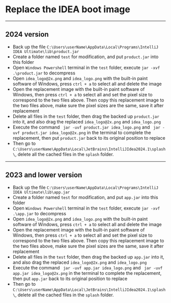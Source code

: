 # Replace the IDEA boot image

****

## 2024 version

- Back up the file `C:\Users\userName\AppData\Local\Programs\IntelliJ IDEA Ultimate\lib\product.jar`
- Create a folder named `test` for modification, and put `product.jar` into this folder
- Open `Windows Powershell` terminal in the `test` folder, execute `jar -xvf .\product.jar` to decompress
- Open `idea_logo@2x.png` and `idea_logo.png` with the built-in paint software of Windows, press `ctrl + a` to select all and delete the image
- Open the replacement image with the built-in paint software of Windows, then press `ctrl + a` to select all and set the pixel size to correspond to the two files above. Then copy this replacement image to the two files above, make sure the pixel sizes are the same, save it after replacement
- Delete all files in the `test` folder, then drag the backed up `product.jar` into it, and also drag the replaced `idea_logo@2x.png` and `idea_logo.png`
- Execute the command ` jar -uvf product.jar idea_logo.png` and ` jar -uvf product.jar idea_logo@2x.png` in the terminal to complete the replacement, then put `product.jar` back to its original position to replace
- Then go to `C:\Users\userName\AppData\Local\JetBrains\IntelliJIdea2024.1\splash\`, delete all the cached files in the `splash` folder.

****

## 2023 and lower version

- Back up the file `C:\Users\userName\AppData\Local\Programs\IntelliJ IDEA Ultimate\lib\app.jar`
- Create a folder named `test` for modification, and put `app.jar` into this folder
- Open `Windows Powershell` terminal in the `test` folder, execute `jar -xvf .\app.jar` to decompress
- Open `idea_logo@2x.png` and `idea_logo.png` with the built-in paint software of Windows, press `ctrl + a` to select all and delete the image
- Open the replacement image with the built-in paint software of Windows, then press `ctrl + a` to select all and set the pixel size to correspond to the two files above. Then copy this replacement image to the two files above, make sure the pixel sizes are the same, save it after replacement
- Delete all files in the `test` folder, then drag the backed up `app.jar` into it, and also drag the replaced `idea_logo@2x.png` and `idea_logo.png`
- Execute the command ` jar -uvf app.jar idea_logo.png` and ` jar -uvf app.jar idea_logo@2x.png` in the terminal to complete the replacement, then put `app.jar` back to its original position to replace
- Then go to `C:\Users\userName\AppData\Local\JetBrains\IntelliJIdea2024.1\splash\`, delete all the cached files in the `splash` folder.
